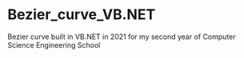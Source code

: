 # Bezier_curve_VB.NET
Bezier curve built in VB.NET in 2021 for my second year of Computer Science Engineering School 
